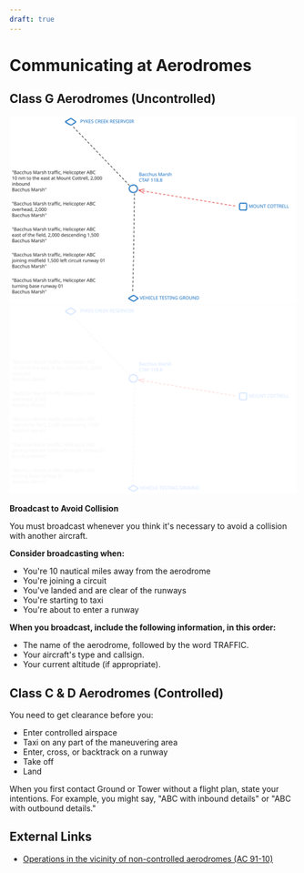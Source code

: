 ```yaml
---
draft: true
---
```


# Communicating at Aerodromes

## Class G Aerodromes (Uncontrolled)

![Class G Aerodromes (Uncontrolled)](./communication-g_light.svg#light)![Class G Aerodromes (Uncontrolled)](./communication-g_dark.svg#dark)

**Broadcast to Avoid Collision**

You must broadcast whenever you think it's necessary to avoid a collision with another aircraft.

**Consider broadcasting when:**

- You're 10 nautical miles away from the aerodrome
- You're joining a circuit
- You've landed and are clear of the runways
- You're starting to taxi
- You're about to enter a runway

**When you broadcast, include the following information, in this order:**

- The name of the aerodrome, followed by the word TRAFFIC.
- Your aircraft's type and callsign.
- Your current altitude (if appropriate).

## Class C & D Aerodromes (Controlled)

You need to get clearance before you:

- Enter controlled airspace
- Taxi on any part of the maneuvering area
- Enter, cross, or backtrack on a runway
- Take off
- Land

When you first contact Ground or Tower without a flight plan, state your intentions. For example, you might say, "ABC with inbound details" or "ABC with outbound details."

## External Links

- [Operations in the vicinity of non-controlled aerodromes (AC 91-10)](https://www.casa.gov.au/operations-vicinity-non-controlled-aerodromes)
